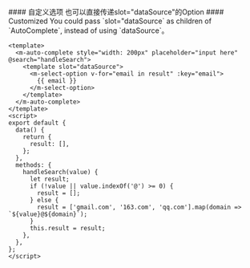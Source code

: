 <cn>
#### 自定义选项
也可以直接传递slot="dataSource"的Option
</cn>

<us>
#### Customized
You could pass `slot="dataSource` as children of `AutoComplete`, instead of using `dataSource`。
</us>

```vue
<template>
  <m-auto-complete style="width: 200px" placeholder="input here" @search="handleSearch">
    <template slot="dataSource">
      <m-select-option v-for="email in result" :key="email">
        {{ email }}
      </m-select-option>
    </template>
  </m-auto-complete>
</template>
<script>
export default {
  data() {
    return {
      result: [],
    };
  },
  methods: {
    handleSearch(value) {
      let result;
      if (!value || value.indexOf('@') >= 0) {
        result = [];
      } else {
        result = ['gmail.com', '163.com', 'qq.com'].map(domain => `${value}@${domain}`);
      }
      this.result = result;
    },
  },
};
</script>
```
